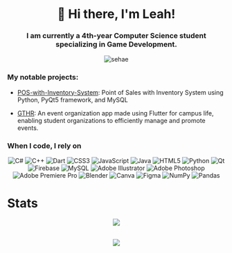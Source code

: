 <h1 align="center">👋 Hi there, I'm Leah!</h1>
<h3 align="center">I am currently a 4th-year Computer Science student specializing in Game Development.</h3>

<div align="center">
<p align="center"> <img src="https://komarev.com/ghpvc/?username=sehae&label=Profile%20views&color=0e75b6&style=flat" alt="sehae" /> </p>
</div>

<h3 align="left">My notable projects:</h3>

- [POS-with-Inventory-System](https://github.com/sehae/POS-with-Inventory-System): Point of Sales with Inventory System using Python, PyQt5 framework, and MySQL

- [GTHR](https://github.com/sehae/gthr): An event organization app made using Flutter for campus life, enabling student organizations to efficiently manage and promote events.

<h3 align="left">When I code, I rely on</h3>
<div align="center">
  
![C#](https://img.shields.io/badge/c%23-%23239120.svg?style=for-the-badge&logo=csharp&logoColor=white) ![C++](https://img.shields.io/badge/c++-%2300599C.svg?style=for-the-badge&logo=c%2B%2B&logoColor=white) ![Dart](https://img.shields.io/badge/dart-%230175C2.svg?style=for-the-badge&logo=dart&logoColor=white) ![CSS3](https://img.shields.io/badge/css3-%231572B6.svg?style=for-the-badge&logo=css3&logoColor=white) ![JavaScript](https://img.shields.io/badge/javascript-%23323330.svg?style=for-the-badge&logo=javascript&logoColor=%23F7DF1E) ![Java](https://img.shields.io/badge/java-%23ED8B00.svg?style=for-the-badge&logo=openjdk&logoColor=white) ![HTML5](https://img.shields.io/badge/html5-%23E34F26.svg?style=for-the-badge&logo=html5&logoColor=white) ![Python](https://img.shields.io/badge/python-3670A0?style=for-the-badge&logo=python&logoColor=ffdd54) ![Qt](https://img.shields.io/badge/Qt-%23217346.svg?style=for-the-badge&logo=Qt&logoColor=white) ![Firebase](https://img.shields.io/badge/firebase-a08021?style=for-the-badge&logo=firebase&logoColor=ffcd34) ![MySQL](https://img.shields.io/badge/mysql-4479A1.svg?style=for-the-badge&logo=mysql&logoColor=white) ![Adobe Illustrator](https://img.shields.io/badge/adobe%20illustrator-%23FF9A00.svg?style=for-the-badge&logo=adobe%20illustrator&logoColor=white) ![Adobe Photoshop](https://img.shields.io/badge/adobe%20photoshop-%2331A8FF.svg?style=for-the-badge&logo=adobe%20photoshop&logoColor=white) ![Adobe Premiere Pro](https://img.shields.io/badge/Adobe%20Premiere%20Pro-9999FF.svg?style=for-the-badge&logo=Adobe%20Premiere%20Pro&logoColor=white) ![Blender](https://img.shields.io/badge/blender-%23F5792A.svg?style=for-the-badge&logo=blender&logoColor=white) ![Canva](https://img.shields.io/badge/Canva-%2300C4CC.svg?style=for-the-badge&logo=Canva&logoColor=white) ![Figma](https://img.shields.io/badge/figma-%23F24E1E.svg?style=for-the-badge&logo=figma&logoColor=white) ![NumPy](https://img.shields.io/badge/numpy-%23013243.svg?style=for-the-badge&logo=numpy&logoColor=white) ![Pandas](https://img.shields.io/badge/pandas-%23150458.svg?style=for-the-badge&logo=pandas&logoColor=white)
</div>

<div align="center">

<h1 align="left">Stats</h1>

![](https://github-readme-stats.vercel.app/api/top-langs/?username=sehae&theme=dark&hide_border=false&include_all_commits=false&count_private=false&layout=compact)
<br/>
<br/>

![](https://github-readme-streak-stats.herokuapp.com/?user=sehae&theme=dark&hide_border=false)
</div>

